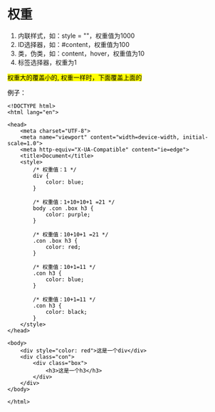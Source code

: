 # 权重
1. 内联样式，如：style = ""，权重值为1000
2. ID选择器，如：#content，权重值为100
3. 类，伪类，如：content，hover，权重值为10
4.	标签选择器，权重为1

<mark>
权重大的覆盖小的,
权重一样时，下面覆盖上面的

例子：

```
<!DOCTYPE html>
<html lang="en">

<head>
    <meta charset="UTF-8">
    <meta name="viewport" content="width=device-width, initial-scale=1.0">
    <meta http-equiv="X-UA-Compatible" content="ie=edge">
    <title>Document</title>
    <style>
        /* 权重值：1 */
        div {
            color: blue;
        }

        /* 权重值：1+10+10+1 =21 */
        body .con .box h3 {
            color: purple;
        }

        /* 权重值：10+10+1 =21 */
        .con .box h3 {
            color: red;
        }

        /* 权重值：10+1=11 */
        .con h3 {
            color: blue;
        }

        /* 权重值：10+1=11 */
        .con h3 {
            color: black;
        }
    </style>
</head>

<body>
    <div style="color: red">这是一个div</div>
    <div class="con">
        <div class="box">
            <h3>这是一个h3</h3>
        </div>
    </div>
</body>

</html>

```
